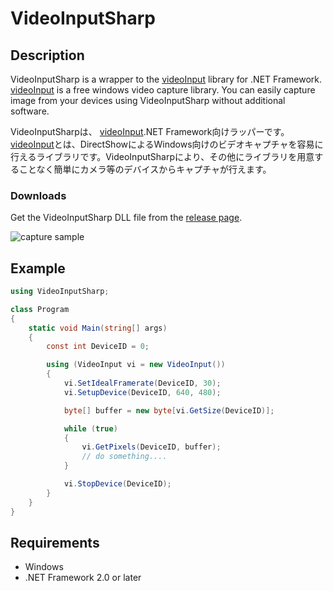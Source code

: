 VideoInputSharp
===============

## Description
VideoInputSharp is a wrapper to the [videoInput](http://www.muonics.net/school/spring05/videoInput/) library for .NET Framework. [videoInput](http://www.muonics.net/school/spring05/videoInput/) is a free windows video capture library. You can easily capture image from your devices using VideoInputSharp without additional software.

VideoInputSharpは、 [videoInput](http://www.muonics.net/school/spring05/videoInput/).NET Framework向けラッパーです。[videoInput](http://www.muonics.net/school/spring05/videoInput/)とは、DirectShowによるWindows向けのビデオキャプチャを容易に行えるライブラリです。VideoInputSharpにより、その他にライブラリを用意することなく簡単にカメラ等のデバイスからキャプチャが行えます。 

### Downloads
Get the VideoInputSharp DLL file from the [release page](https://github.com/shimat/videoinputsharp/releases).

![capture sample](https://raw.githubusercontent.com/shimat/videoinputsharp/master/github/capture_sample.png)

## Example
```c#
using VideoInputSharp;

class Program
{
    static void Main(string[] args)
    {
        const int DeviceID = 0;

        using (VideoInput vi = new VideoInput())
        {
            vi.SetIdealFramerate(DeviceID, 30);
            vi.SetupDevice(DeviceID, 640, 480);

            byte[] buffer = new byte[vi.GetSize(DeviceID)];

            while (true)
            {
                vi.GetPixels(DeviceID, buffer);
                // do something....
            }

            vi.StopDevice(DeviceID);
        }
    }
}
```

## Requirements
- Windows
- .NET Framework 2.0 or later
